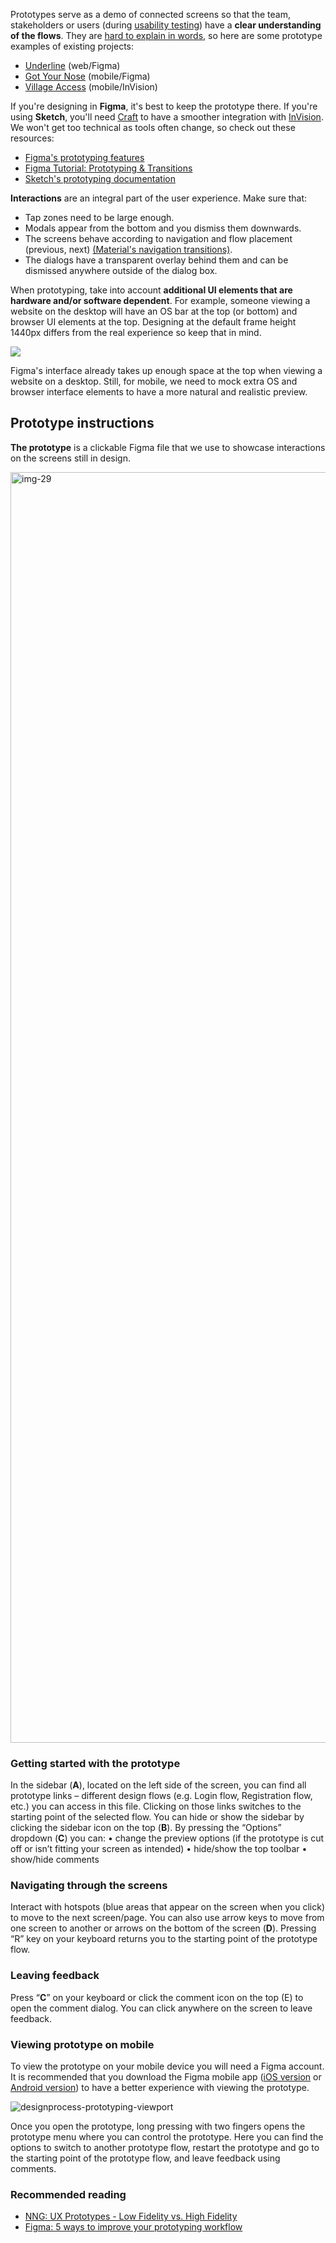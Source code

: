 Prototypes serve as a demo of connected screens so that the team, stakeholders or users (during [usability testing](https://infinum.com/handbook/books/design/design-process/discovery/usability-testing)) have a **clear understanding of the flows**. They are [hard to explain in words](https://twitter.com/kvyn_/status/1254789229181169665?s=21), so here are some prototype examples of existing projects:

- [Underline](https://www.figma.com/proto/xMM1jlyx2v7izkrUFxfGXo/07-Prototypes?node-id=652%3A3&scaling=min-zoom) (web/Figma)
- [Got Your Nose](https://www.figma.com/proto/VlOvNsX8TLiDHosL83P9MB/GotYourNoseDesign?node-id=325%3A9&scaling=scale-down) (mobile/Figma)
- [Village Access](https://projects.invisionapp.com/share/DPPZDB78HVF#/screens/340996012_01-_Home) (mobile/InVision)

If you're designing in **Figma**, it's best to keep the prototype there. If you're using **Sketch**, you'll need [Craft](https://www.invisionapp.com/craft) to have a smoother integration with [InVision](https://www.invisionapp.com/cloud/prototype). We won't get too technical as tools often change, so check out these resources:

- [Figma's prototyping features](https://www.figma.com/prototyping/)
- [Figma Tutorial: Prototyping & Transitions](https://www.youtube.com/watch?v=-d6zNGeF59M)
- [Sketch's prototyping documentation](https://www.sketch.com/docs/prototyping/)

**Interactions** are an integral part of the user experience. Make sure that:

- Tap zones need to be large enough.
- Modals appear from the bottom and you dismiss them downwards.
- The screens behave according to navigation and flow placement (previous, next) [(Material's navigation transitions)](https://material.io/design/navigation/navigation-transitions.html#peer-transitions).
- The dialogs have a transparent overlay behind them and can be dismissed anywhere outside of the dialog box.

When prototyping, take into account **additional UI elements that are hardware and/or software dependent**. For example, someone viewing a website on the desktop will have an OS bar at the top (or bottom) and browser UI elements at the top. Designing at the default frame height 1440px differs from the real experience so keep that in mind.

![](/img/designprocess-prototyping-viewport.jpg)

Figma's interface already takes up enough space at the top when viewing a website on a desktop. Still, for mobile, we need to mock extra OS and browser interface elements to have a more natural and realistic preview.


## Prototype instructions

**The prototype** is a clickable Figma file that we use to showcase interactions on the screens still
in design.

<img width="2033" alt="img-29" src="https://user-images.githubusercontent.com/99874159/215465347-6a13132b-3dd8-407b-ab37-38a29006307d.png">

### Getting started with the prototype
In the sidebar (**A**), located on the left side of the screen, you can find all prototype links – different
design flows (e.g. Login flow, Registration flow, etc.) you can access in this file. Clicking on those
links switches to the starting point of the selected flow.
You can hide or show the sidebar by clicking the sidebar icon on the top (**B**).
By pressing the “Options” dropdown (**C**) you can:
• change the preview options (if the prototype is cut off or isn’t fitting your screen as intended)
• hide/show the top toolbar
• show/hide comments

### Navigating through the screens
Interact with hotspots (blue areas that appear on the screen when you click) to move to the next
screen/page. You can also use arrow keys to move from one screen to another or arrows on the
bottom of the screen (**D**).
Pressing “R” key on your keyboard returns you to the starting point of the prototype flow.

### Leaving feedback
Press “**C**” on your keyboard or click the comment icon on the top (E) to open the comment dialog.
You can click anywhere on the screen to leave feedback.

### Viewing prototype on mobile
To view the prototype on your mobile device you will need a Figma account. It is recommended that you download the Figma mobile app ([iOS version](https://apps.apple.com/app/figma-mirror/id1152747299) or [Android version](https://play.google.com/store/apps/details?id=com.figma.mirror&pli=1)) to have a better experience with viewing the prototype. 

![designprocess-prototyping-viewport](https://user-images.githubusercontent.com/99874159/215469775-c2861b51-0058-4172-a878-11a11c755b4b.jpg)

Once you open the prototype, long pressing with two fingers opens the prototype menu where you can control the prototype. Here you can find the options to switch to another prototype flow, restart the prototype and go to the starting point of the prototype flow, and leave feedback using comments.

### Recommended reading

- [NNG: UX Prototypes - Low Fidelity vs. High Fidelity](https://www.nngroup.com/articles/ux-prototype-hi-lo-fidelity/)
- [Figma: 5 ways to improve your prototyping workflow](https://www.figma.com/best-practices/five-ways-to-improve-your-prototyping-workflow/)
